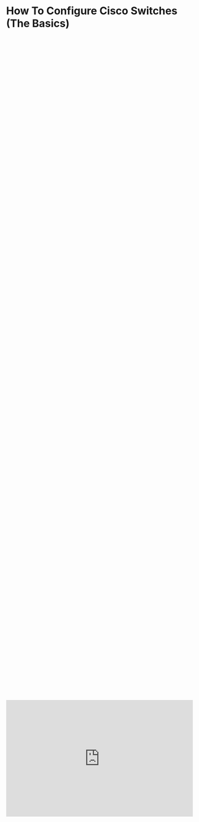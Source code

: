 # How To Configure Cisco Switches (The Basics)

<div style="display: flex; justify-content: center; align-items: center; height: 100%;">
    <iframe width="560" height="315" src="https://www.youtube.com/embed/xwxfK4AuhaA?si=OEML82LYrxZ2ns8P" frameborder="0" allow="accelerometer; autoplay; clipboard-write; encrypted-media; gyroscope; picture-in-picture" allowfullscreen></iframe>
</div>


## Resources

Here is where you will go to download Packet Tracer: [download](https://www.netacad.com/resources/lab-downloads?courseLang=en-US)

**Here is the GitHub repo with all the Packet Tracer files we will use for the course** [Pkt files](https://github.com/LearnToHomeLab/BasicNetworkingLabs)

You will download them by selecting the episode:

<a href="/BasicNetworkingimages/EP1_BasicNetworking/This Repo holds content for Basic Cisco Netw.png" class="image-expand">
    <img src="/images/EP1_BasicNetworking/This Repo holds content for Basic Cisco Netw.png" alt="Description of your image">
</a>

Then by clicking raw download, after that double click it in your downloads folder and it will open it automatically in Packet tracer:

<a href="/BasicNetworkingimages/EP1_BasicNetworking/LearnToHomeLab_Basi.png" class="image-expand">
    <img src="/images/EP1_BasicNetworking/LearnToHomeLab_Basi.png" alt="Description of your image">
</a>

## Getting Started With Packet Tracer

1. To add multiple Items you hold down <kbd>ctrl</kbd> 
2. Click Options / Preferences / (Always show port Labels in Logical Workspace) AND (Align logical workspace objects) to keep things aligned.

## Network Overview 

Here is a our Topology 

<a href="/BasicNetworkingimages/EP1_BasicNetworking/nocables.png" class="image-expand">
    <img src="/images/EP1_BasicNetworking/nocables.png" alt="Description of your image">
</a>

First things first we need to connect all our devices like shown below. 

1. Select the lightning bolt tab
2. Find the black straight cable called (copper straight through) and connect your devices like the image below

<!DOCTYPE html>
<html lang="en">
<head>
<meta charset="UTF-8">
<meta name="viewport" content="width=device-width, initial-scale=1.0">
<title>Informative Section</title>
<style>
.informative-section {
    background-color: #8CD2F4; /* light blue background color */
    color: black; /* Text color to contrast with dark background */
    padding: 20px; /* Padding inside the box */
    border-radius: 10px; /* Rounded corners */
    display: flex;
    align-items: center;
}
.circle-emoji {
    width: 50px;
    height: 30px;
    border-radius: 50%;
    background-color: white;
    display: flex;
    justify-content: center;
    align-items: center;
    margin-right: 15px;
    font-size: 20px;
    color: #231F20; /* Dark gray color for the exclamation mark */
}
</style>
</head>
<body>

<div class="informative-section">
    <div class="circle-emoji">!</div>
    <p>When in the Configuration area you cannot save your changes with wr BUT to force ANY command you can use 'do' before the command and it will work</p>
</div>

</body>
</html>

<a href="/BasicNetworkingimages/EP1_BasicNetworking/cabledtopology.png" class="image-expand">
    <img src="/images/EP1_BasicNetworking/cabledtopology.png" alt="Description of your image">
</a>
<!DOCTYPE html>
<html lang="en">
<head>
<meta charset="UTF-8">
<meta name="viewport" content="width=device-width, initial-scale=1.0">

<title>Warning Box Example</title>

<style>
.warning-box {
    background-color: #E4141E; /* Light red background color */
    border-left: 6px solid #8CD2F4; /* Red border on the left side */
    padding: 10px; /* Padding inside the box */
    margin-bottom: 20px; /* Margin at the bottom to separate from other content */
}
</style>
</head>
<body>

<div class="warning-box">
    <p>Note that the green lights on your devices only signifies that the device is turned on. They do not confirm that the device is functioning properly.</p>
</div>

</body>
</html>


## Set Computer IPs
1. Double click on each pc (one at a time)
2. Select the **Desktop Tab**
3. Select **IP configuration** and assign the following IP addresses:
	1. PC_1 (192.168.50.101)
	2. PC_2 (192.168.50.102)
	3. Set the subnet mask as if it doesn't do it automatically (255.255.255.0)


<!DOCTYPE html>
<html lang="en">
<head>
<meta charset="UTF-8">
<meta name="viewport" content="width=device-width, initial-scale=1.0">
<title>Informative Section</title>
<style>
.informative-section {
    background-color: #8CD2F4; /* light blue background color */
    color: black; /* Text color to contrast with dark background */
    padding: 20px; /* Padding inside the box */
    border-radius: 10px; /* Rounded corners */
    display: flex;
    align-items: center;
}
.circle-emoji {
    width: 50px;
    height: 30px;
    border-radius: 50%;
    background-color: white;
    display: flex;
    justify-content: center;
    align-items: center;
    margin-right: 15px;
    font-size: 20px;
    color: #231F20; /* Dark gray color for the exclamation mark */
}
</style>
</head>
<body>

<div class="informative-section">
    <div class="circle-emoji">!</div>
    <p> You can configure multiple ports at one time with the following command: [Switch(config)]# interface range GigabitEthernet 0/1 - 10</p>
</div>

</body>
</html>

## COMMAND LINE INTERFACE (CLI) OVERVIEW:

COMMAND LINE INTERFACE (CLI) OVERVIEW:

|Mode Name|Capabilities|
|---|---|
|**User EXEC Mode**|- Basic monitoring commands (`show`, `ping`, `traceroute`).  <br>- Cannot modify configurations or restart devices.|
|**Privileged EXEC Mode**|- Full system access (`show running-config`, `debug`, `reload`).  <br>- Enter global configuration mode (`configure terminal`).|
|**Global Configuration Mode**|- Modify system-wide settings (hostname, passwords).  <br>- Enter submodes (interface, line, routing protocols).|
|**Setup Mode**|- Initial setup wizard for devices with no startup configuration.  <br>- Configures basic IP, hostname, and passwords.|
|**ROM Monitor (ROMMON)**|- Low-level troubleshooting (password recovery, IOS image restoration).  <br>- Accessed during boot failures.|

## Configure the Switches

<!DOCTYPE html>
<html lang="en">
<head>
<meta charset="UTF-8">
<meta name="viewport" content="width=device-width, initial-scale=1.0">
<title>Informative Section</title>
<style>
.informative-section {
    background-color: #8CD2F4; /* light blue background color */
    color: black; /* Text color to contrast with dark background */
    padding: 20px; /* Padding inside the box */
    border-radius: 10px; /* Rounded corners */
    display: flex;
    align-items: center;
}
.circle-emoji {
    width: 50px;
    height: 30px;
    border-radius: 50%;
    background-color: white;
    display: flex;
    justify-content: center;
    align-items: center;
    margin-right: 15px;
    font-size: 20px;
    color: #231F20; /* Dark gray color for the exclamation mark */
}
</style>
</head>
<body>

<div class="informative-section">
    <div class="circle-emoji">!</div>
    <p>Double click on either switch (you will need to do the following commands on both switches) and then click the CLI tab. </p>
</div>

</body>
</html>


**Hostname:**

The purpose of the hostname is to identify your device. Below are the commands to set the hostname. Typically, a hostname will include information about the device such as building number, room number, device model, etc.

    Switch>enable

Note: This will give you access to the Privileged EXEC mode. Notice that the ‘>’ prompt is replaced with a ‘#’.

    Switch#config t 

Note: This will give you access to the Configuration mode, allowing you to make changes to the device settings. 

    Switch(config)#hostname Switch_A

Note: This changes the hostname of the device you are configuring. Notice on the next line that the default name ‘Switch’ is replaced with the new hostname. 

    Switch_A(config)#exit

    Switch_A#

## Setting Passwords

**Passwords:** 

Passwords keep the device secure and ensures that only people who have the need to know can access the device. Typically, passwords will be unique and created by the infrastructure team (you and your peers) and will be changed periodically, or whenever someone loses the need to know. The following passwords will be the only passwords used on Cisco devices in this block, and will be consistently used for the remainder of this course. **It is critical that you type in the passwords correctly, or you may end up locking yourself out of the device. This may result with you having to restart and losing hours of work.** ***Note: when you are prompted to enter a password (for console, vty, enable secret, etc.) you will NOT see text appear when you type!*** For the remainder of this course, all your Cisco passwords should be as follows:

1. Enable Secret……………..enspass 
2. Console……..………….…..conpass 
3. VTY (Telnet)………….…….vtypass 

Enable Secret: 

	Switch_A#config t 
	Switch_A(config)#enable secret enspass 

Console: 

	Switch_A(config)#line console 0 
	Switch_A(config-line)#logging synchronous 

Note: IOS displays syslog messages to the console users at any time, even during the typing of a command. To avoid interruptions, add the ‘logging synchronous command’. 

    Switch_A(config-line)#password conpass 
	Switch_A(config-line)#login 

<!DOCTYPE html>
<html lang="en">
<head>
<meta charset="UTF-8">
<meta name="viewport" content="width=device-width, initial-scale=1.0">
<title>Informative Section</title>
<style>
.informative-section {
    background-color: #8CD2F4; /* light blue background color */
    color: black; /* Text color to contrast with dark background */
    padding: 20px; /* Padding inside the box */
    border-radius: 10px; /* Rounded corners */
    display: flex;
    align-items: center;
}
.circle-emoji {
    width: 50px;
    height: 30px;
    border-radius: 50%;
    background-color: white;
    display: flex;
    justify-content: center;
    align-items: center;
    margin-right: 15px;
    font-size: 20px;
    color: #231F20; /* Dark gray color for the exclamation mark */
}
</style>
</head>
<body>

<div class="informative-section">
    <div class="circle-emoji">!</div>
    <p>Note: It is important to include ‘login’ to the password configuration, if overlooked the password will not be prompted.</p>
</div>

</body>
</html>
 
	Switch_A(config-line)#exit 

VTY (Telnet/SSH):

	Switch_A(config)#line vty 0 ? 

Note: When configuring line vty always type line vty 0 ? to determine how many vty lines are on the device you are configuring. It will vary on each device model. 

	Switch_A (config)#line vty 0 15
	Switch_A(config-line)#logging synchronous 
	Switch_A(config-line)#password vtypass 
	Switch_A(config-line)#login 
	Switch_A(config-line)#exit

<!DOCTYPE html>
<html lang="en">
<head>
<meta charset="UTF-8">
<meta name="viewport" content="width=device-width, initial-scale=1.0">

<title>Warning Box Example</title>

<style>
.warning-box {
    background-color: #E4141E; /* Light red background color */
    border-left: 6px solid #8CD2F4; /* Red border on the left side */
    padding: 10px; /* Padding inside the box */
    margin-bottom: 20px; /* Margin at the bottom to separate from other content */
}
</style>
</head>
<body>

<div class="warning-box">
    <p>REMEMBER THAT YOU NEED TO DO ALL THE ABOVE COMMANDS TO THE B SWITCH TOO</p>
</div>

</body>
</html>



## SECURING PASSWORDS 

**Securing the passwords:** 

Passwords are good for security but not if they are compromised. Encrypting them will help prevent this. If left unencrypted, they will be visible to anyone accessing the device. The passwords are encrypted on a Cisco device by starting the password-encryption service as follows. 

    Switch_A#config t

	Switch_A(config)#service password-encryption 

Note: This encrypts all your passwords, making them unreadable to anyone accessing the device. Once the service is enabled, any passwords entered previously or afterwards will be encrypted. 

	Switch_A(config)#exit

<!DOCTYPE html>
<html lang="en">
<head>
<meta charset="UTF-8">
<meta name="viewport" content="width=device-width, initial-scale=1.0">
<title>Informative Section</title>
<style>
.informative-section {
    background-color: #8CD2F4; /* light blue background color */
    color: black; /* Text color to contrast with dark background */
    padding: 20px; /* Padding inside the box */
    border-radius: 10px; /* Rounded corners */
    display: flex;
    align-items: center;
}
.circle-emoji {
    width: 50px;
    height: 30px;
    border-radius: 50%;
    background-color: white;
    display: flex;
    justify-content: center;
    align-items: center;
    margin-right: 15px;
    font-size: 20px;
    color: #231F20; /* Dark gray color for the exclamation mark */
}
</style>
</head>
<body>

<div class="informative-section">
    <div class="circle-emoji">!</div>
    <p>Once the passwords are encrypted, they will be unintelligible to anyone accessing the device.</p>
</div>

</body>
</html>


## SETTING A BANNER 

Banners on networks are used to let someone logging in know that they are logging into a companies network. It serves the purpose of informing the user that if they do not have the need to know to access the device, there will be potential legal consequences if they proceed. Having this warning here makes it possible to hold people accountable for logging into devices they are not supposed to access. The banner must start and end with the same character called a delimiting character to let the device know the beginning and ending and cannot be used in the message. ‘#’ is used below as the character. 

    Switch_A#config t 
    Switch_A(config)#banner motd 

```
#You are accessing a LTH Company Network Switch, WARNING unauthorized access will be prosecuted!!!#
```

Note: The above syntax is a single command and is intended to be typed out in one line. 

    Switch_A(config)#exit

## CONFIGURING SWITCH INTERFACES 

Interfaces: Depending on the device, you will have either FastEthernet or GigabitEthernet Interfaces. Both will be configured with the same information but how you type it in for the initial configuration will vary slightly. To start with, let’s look at the interfaces in the switch. 

    Switch_A#show run 

Tapping the space bar will show everything loaded up as part of the IOS including the amount of interfaces.

**Trunk ports:**

    Switch_A#config t 
    Switch_A(config)#interface g0/1 
    Switch_A(config-if)#description Trunk to Switch_B 

Note: This will describe what the port is connected to. The description is purely for organizational purposes and does not affect functionality. 

    Switch_A(config-if)#switchport trunk encapsulation dot1q

Note: This command will tag traffic that passes through this interface using 802.1q. It is critical for future Labs to function. Trunk interfaces on Cisco switches also require that encapsulation is implemented before you enter the mode. 

    Switch_A(config-if)#switchport mode trunk 

Note: This assigns the interface as a Trunk port (for connections to other networking devices such as another Switch or a Router).

    Switch_A(config-if)#exit


**Access ports (Used):**

    Switch_A(config)#interface fa0/1
    Switch_A(config-if)#description Access to PC1 host 
    Switch_A(config-if)#switchport mode access 

<!DOCTYPE html>
<html lang="en">
<head>
<meta charset="UTF-8">
<meta name="viewport" content="width=device-width, initial-scale=1.0">
<title>Informative Section</title>
<style>
.informative-section {
    background-color: #8CD2F4; /* light blue background color */
    color: black; /* Text color to contrast with dark background */
    padding: 20px; /* Padding inside the box */
    border-radius: 10px; /* Rounded corners */
    display: flex;
    align-items: center;
}
.circle-emoji {
    width: 50px;
    height: 30px;
    border-radius: 50%;
    background-color: white;
    display: flex;
    justify-content: center;
    align-items: center;
    margin-right: 15px;
    font-size: 20px;
    color: #231F20; /* Dark gray color for the exclamation mark */
}
</style>
</head>
<body>

<div class="informative-section">
    <div class="circle-emoji">!</div>
    <p>This assigns the interface as an Access port (for connections to end-user equipment such as a PC, VoIP phone, or Printer)</p>
</div>

</body>
</html>

    Switch_A(config-if)#spanning-tree portfast 
Note: This command streamlines the normal Spanning-Tree Protocol process of preventing loops in the network by identifying this interface as only connecting to an end device, where a loop could not occur. 

    Switch_A(config-if)#exit 

**Access ports (Unused):**

    Switch_A(config)#interface fa0/1-(however many ports on your particular switch are not in use)
    Switch_A(config-if)#switchport mode access 
    Switch_A(config-if)#spanning-tree portfast 
    Switch_A(config-if)#shutdown 
Note: This will ‘turn off’ the interface, preventing anyone who plugs into it from accessing the network. 

IMPORTANT: Make sure you repeat these steps for all other unused ports on the device! 

    Switch_A(config-if)#exit 
    Switch_A(config)#exit

## VERIFYING CONFIGURATIONS 
Verify that everything is configured properly by following the steps below. 

    Switch_A#show run 

Note: This will show you the current running-configuration. Every change you make on a Cisco switch is live and ‘running’ on the device. You can look here to check the current settings on interfaces, banners, passwords, etc.

## CHANGING CONFIGURATIONS 

To change things such as hostname, banner, passwords, and descriptions you will simply retype the original commands with the correct information. To remove switchport trunk encapsulation dot1q, switchport mode trunk, switchport mode access, and spanning-tree portfast you will type **no** in front of the original command. 

<!DOCTYPE html>
<html lang="en">
<head>
<meta charset="UTF-8">
<meta name="viewport" content="width=device-width, initial-scale=1.0">

<title>Warning Box Example</title>

<style>
.warning-box {
    background-color: #E4141E; /* Light red background color */
    border-left: 6px solid #8CD2F4; /* Red border on the left side */
    padding: 10px; /* Padding inside the box */
    margin-bottom: 20px; /* Margin at the bottom to separate from other content */
}
</style>
</head>
<body>

<div class="warning-box">
    <p>Below is an example. Please do not actually perform this step as it is intended only to show how it would be done if necessary. </p>
</div>

</body>
</html>


    Switch_A#config t 
    Switch_A(config)#interface g3/3 
    Switch_A(config-if)#no description 
Note: This removes the description on interface g3/3. 

    Switch_A(config-if)#exit 
    Switch_A(config)#exit

## BACKING UP CONFIGURATIONS

Saving Configurations: Saving your configurations is crucial when working on equipment. If your device loses power with settings that are not properly saved, all of your configurations will be lost. First, we will see what the device looks like when it has not been saved.

    Switch_A#show start
<!DOCTYPE html>
<html lang="en">
<head>
<meta charset="UTF-8">
<meta name="viewport" content="width=device-width, initial-scale=1.0">

<title>Warning Box Example</title>

<style>
.warning-box {
    background-color: #E4141E; /* Light red background color */
    border-left: 6px solid #8CD2F4; /* Red border on the left side */
    padding: 10px; /* Padding inside the box */
    margin-bottom: 20px; /* Margin at the bottom to separate from other content */
}
</style>
</head>
<body>

<div class="warning-box">
    <p>This will show you the current startup-configuration. The settings you see here are what is currently saved to the device. This will also be the settings the device will boot up with if it is powered off and powered back on again. You have not saved anything yet, so you will see that is blank. If the device were to be shut off right now, you would lose all the work you have done up until this point.</p>
</div>

</body>
</html>


To save your configurations follow the steps below. Make sure you are consistently backing up your configurations! DO NOT wait until you have a device fully configured to save your configurations!!!!!!

    Switch_A#copy run start
or
    
    Cisco_Switch_A#wr

--------------------------------------

    Destination filename [startup-config]? (press enter)

Note: This command copies the 'running-configuration' to the 'startup-configuration'. By doing this you will ensure that the device will boot up with the configurations it is currently running. This is a command you should be doing often throughout the rest of labs. Without it, you could lose hours of work if you close a project or turn off your devices. (This command is the same as 'write memory').

To verify that the configurations saved we will type in the following.

    Cisco_Switch_A#show start

Note: Now that you have properly backed-up your configurations, you will see the same configurations as you would on your running-configuration (show run).

## TESTING CONNECTIVITY

Trouble shoot Switch 2 to allow the proper ping request to occur!

Double click onto PC1, follow the steps below to test the connection between PC1 and PC2.

1. Select the Desktop Tab
2. Select the Command Promt tile
3. ping PC 2
PC1> ping 192.168.50.102
